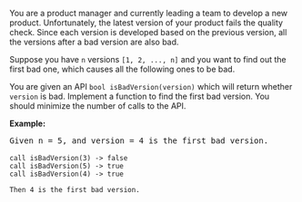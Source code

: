 <p>You are a product manager and currently leading a team to develop a new product. Unfortunately, the latest version of your product fails the quality check. Since each version is developed based on the previous version, all the versions after a bad version are also bad.</p>

<p>Suppose you have <code>n</code> versions <code>[1, 2, ..., n]</code> and you want to find out the first bad one, which causes all the following ones to be bad.</p>

<p>You are given an API <code>bool isBadVersion(version)</code> which will return whether <code>version</code> is bad. Implement a function to find the first bad version. You should minimize the number of calls to the API.</p>

<p><b>Example:</b></p>

<pre>
Given n = 5, and version = 4 is the first bad version.

<code>call isBadVersion(3) -&gt; false
call isBadVersion(5)&nbsp;-&gt; true
call isBadVersion(4)&nbsp;-&gt; true

Then 4 is the first bad version.&nbsp;</code>
</pre>
